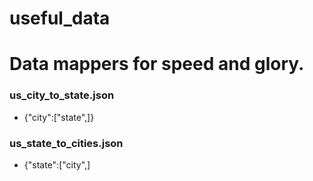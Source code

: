 # useful_data
# Data mappers for speed and glory.

### us_city_to_state.json
 - {"city":["state",]}
### us_state_to_cities.json
 - {"state":["city",]
